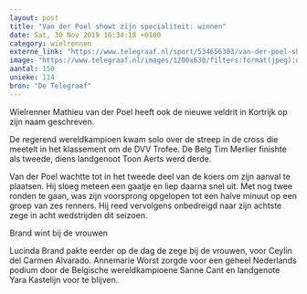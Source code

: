 ```yaml
---
layout: post
title: "Van der Poel showt zijn specialiteit: winnen"
date: Sat, 30 Nov 2019 16:34:18 +0100
category: wielrennen
externe_link: "https://www.telegraaf.nl/sport/534656303/van-der-poel-showt-zijn-specialiteit-winnen"
image: "https://www.telegraaf.nl/images/1200x630/filters:format(jpeg):quality(80)/cdn-kiosk-api.telegraaf.nl/ee806d66-1386-11ea-862a-02c309bc01c1.jpg"
aantal: 150
unieke: 114
bron: "De Telegraaf"
---
```


<p class="intro">Wielrenner Mathieu van der Poel heeft ook de nieuwe veldrit in Kortrijk op zijn naam geschreven.</p> <p>De regerend wereldkampioen kwam solo over de streep in de cross die meetelt in het klassement om de DVV Trofee. De Belg Tim Merlier finishte als tweede, diens landgenoot Toon Aerts werd derde.</p><p>Van der Poel wachtte tot in het tweede deel van de koers om zijn aanval te plaatsen. Hij sloeg meteen een gaatje en liep daarna snel uit. Met nog twee ronden te gaan, was zijn voorsprong opgelopen tot een halve minuut op een groep van zes renners. Hij reed vervolgens onbedreigd naar zijn achtste zege in acht wedstrijden dit seizoen.</p><p>Brand wint bij de vrouwen</p><p>Lucinda Brand pakte eerder op de dag de zege bij de vrouwen, voor Ceylin del Carmen Alvarado. Annemarie Worst zorgde voor een geheel Nederlands podium door de Belgische wereldkampioene Sanne Cant en landgenote Yara Kastelijn voor te blijven.</p>

